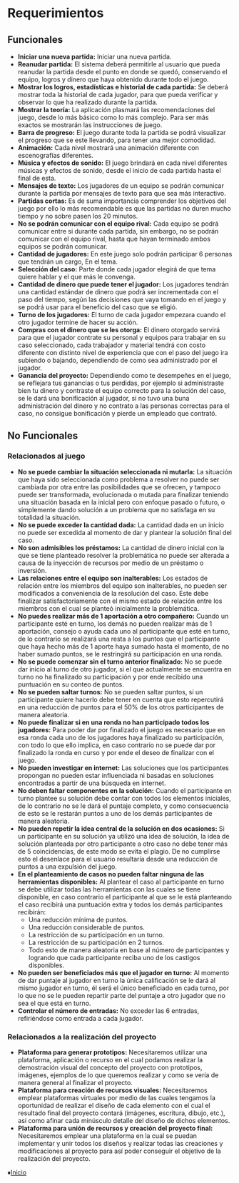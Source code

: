 # Requerimientos
## Funcionales

* **Iniciar una nueva partida:** Iniciar una nueva partida.
* **Reanudar partida:** El sistema deberá permitirle al usuario que pueda reanudar la partida desde el punto en donde se quedó, conservando el equipo, logros y dinero que haya obtenido durante todo el juego.
* **Mostrar los logros, estadísticas e historial de cada partida:** Se deberá mostrar toda la historial de cada jugador, para que pueda verificar y observar lo que ha realizado durante la partida.
* **Mostrar la teoría:** La aplicación plasmará las recomendaciones del juego, desde lo más básico como lo más complejo. Para ser más exactos se mostrarán las instrucciones de juego.
* **Barra de progreso:** El juego durante toda la partida se podrá visualizar el progreso que se este llevando, para tener una mejor comodidad.
* **Animación:** Cada nivel mostrará una animación diferente con escenografías diferentes.
* **Música y efectos de sonido:** El juego brindará en cada nivel diferentes músicas y efectos de sonido, desde el inicio de cada partida hasta el final de esta.
* **Mensajes de texto:** Los jugadores de un equipo se podrán comunicar durante la partida por mensajes de texto para que sea más interactivo.
* **Partidas cortas:** Es de suma importancia comprender los objetivos del juego por ello lo más recomendable es que las partidas no duren mucho tiempo y no sobre pasen los 20 minutos.
* **No se podrán comunicar con el equipo rival:** Cada equipo se podrá comunicar entre si durante cada partida, sin embargo, no se podrán comunicar con el equipo rival, hasta que hayan terminado ambos equipos se podrán comunicar.
* **Cantidad de jugadores:** En este juego solo podrán participar 6 personas que tendrán un cargo, En el tema.
* **Selección del caso:** Parte donde cada jugador elegirá de que tema quiere hablar y el que más le convenga.
* **Cantidad de dinero que puede tener el jugador:** Los jugadores tendrán una cantidad estándar de dinero que podrá ser incrementada con el paso del tiempo, según las decisiones que vaya tomando en el juego y se podrá usar para el beneficio del caso que se eligió.
* **Turno de los jugadores:** El turno de cada jugador empezara cuando el otro jugador termine de hacer su acción.
* **Compras con el dinero que se les otorga:** El dinero otorgado servirá para que el jugador contrate su personal y equipos para trabajar en su caso seleccionado, cada trabajador y material tendrá con costo diferente con distinto nivel de experiencia que con el paso del juego ira subiendo o bajando, dependiendo de como sea administrado por el jugador.
* **Ganancia del proyecto:** Dependiendo como te desempeñes en el juego, se reflejara tus ganancias o tus perdidas, por ejemplo si administraste bien tu dinero y contraste el equipo correcto para la solución del caso, se le dará una bonificación al jugador, si no tuvo una buna administración del dinero y no contrato a las personas correctas para el caso, no consigue bonificación y pierde un empleado que contrató.

## No Funcionales
### Relacionados al juego

* **No se puede cambiar la situación seleccionada ni mutarla:** La situación que haya sido seleccionada como problema a resolver no puede ser cambiada por otra entre las posibilidades que se ofrecen, y tampoco puede ser transformada, evolucionada o mutada para finalizar teniendo una situación basada en la inicial pero con enfoque pasado o futuro, o simplemente dando solución a un problema que no satisfaga en su totalidad la situación.
* **No se puede exceder la cantidad dada:** La cantidad dada en un inicio no puede ser excedida al momento de dar y plantear la solución final del caso.
* **No son admisibles los préstamos:** La cantidad de dinero inicial con la que se tiene planteado resolver la problemática no puede ser alterada a causa de la inyección de recursos por medio de un préstamo o inversión.
* **Las relaciones entre el equipo son inalterables:** Los estados de relación entre los miembros del equipo son inalterables, no pueden ser modificados a conveniencia de la resolución del caso. Este debe finalizar satisfactoriamente con el mismo estado de relación entre los miembros con el cual se planteó inicialmente la problemática.
* **No puedes realizar más de 1 aportación a otro compañero:** Cuando un participante esté en turno, los demás no pueden realizar más de 1 aportación, consejo o ayuda cada uno al participante que esté en turno, de lo contrario se realizará una resta a los puntos que el participante que haya hecho más de 1 aporte haya sumado hasta el momento, de no haber sumado puntos, se le restringirá su participación en una ronda.
* **No se puede comenzar sin el turno anterior finalizado:** No se puede dar inicio al turno de otro jugador, si el que actualmente se encuentra en turno no ha finalizado su participación y por ende recibido una puntuación en su conteo de puntos.
* **No se pueden saltar turnos:** No se pueden saltar puntos, si un participante quiere hacerlo debe tener en cuenta que esto repercutirá en una reducción de puntos para el 50% de los otros participantes de manera aleatoria.
* **No puede finalizar si en una ronda no han participado todos los jugadores:** Para poder dar por finalizado el juego es necesario que en esa ronda cada uno de los jugadores haya finalizado su participación, con todo lo que ello implica, en caso contrario no se puede dar por finalizado la ronda en curso y por ende el deseo de finalizar con el juego.
* **No pueden investigar en internet:** Las soluciones que los participantes propongan no pueden estar influenciada ni basadas en soluciones encontradas a partir de una búsqueda en internet.
* **No deben faltar componentes en la solución:** Cuando el participante en turno plantee su solución debe contar con todos los elementos iniciales, de lo contrario no se le dará el puntaje completo, y como consecuencia de esto se le restarán puntos a uno de los demás participantes de manera aleatoria.
* **No pueden repetir la idea central de la solución en dos ocasiones:** Si un participante en su solución ya utilizó una idea de solución, la idea de solución planteada por otro participante a otro caso no debe tener más de 5 coincidencias, de este modo se evita el plagio. De no cumplirse esto el desenlace para el usuario resultaría desde una reducción de puntos a una expulsión del juego.
* **En el planteamiento de casos no pueden faltar ninguna de las herramientas disponibles:** Al plantear el caso al participante en turno se debe utilizar todas las herramientas con las cuales se tiene disponible, en caso contrario el participante al que se le está planteando el caso recibirá una puntuación extra y todos los demás participantes recibirán: 
  - Una reducción mínima de puntos.
  - Una reducción considerable de puntos.
  - La restricción de su participación en un turno.
  - La restricción de su participación en 2 turnos.
  - Todo esto de manera aleatoria en base al número de participantes y logrando que cada participante reciba uno de los castigos disponibles.
* **No pueden ser beneficiados más que el jugador en turno:** Al momento de dar puntaje al jugador en turno la única calificación se le dará al mismo jugador en turno, él será el único beneficiado en cada turno, por lo que no se le pueden repartir parte del puntaje a otro jugador que no sea el que está en turno.
* **Controlar el número de entradas:** No exceder las 6 entradas, refiriéndose como entrada a cada jugador. 

### Relacionados a la realización del proyecto

* **Plataforma para generar prototipos:** Necesitaremos utilizar una plataforma, aplicación o recurso en el cual podamos realizar la demostración visual del concepto del proyecto con prototipos, imágenes, ejemplos de lo que queremos realizar y como se vería de manera general al finalizar el proyecto.
* **Plataforma para creación de recursos visuales:** Necesitaremos emplear plataformas virtuales por medio de las cuales tengamos la oportunidad de realizar el diseño de cada elemento con el cual el resultado final del proyecto contará (imágenes, escritura, dibujo, etc.), así como afinar cada minúsculo detalle del diseño de dichos elementos.
* **Plataforma para unión de recursos y creación del proyecto final:** Necesitaremos emplear una plataforma en la cual se puedan implementar y unir todos los diseños y realizar todas las creaciones y modificaciones al proyecto para así poder conseguir el objetivo de la realización del proyecto. 

♦[Inicio](https://github.com/Edwin-Lines/Proyecto-And-Then...- "Inicio")
